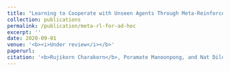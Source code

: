 ```yaml
---
title: "Learning to Cooperate with Unseen Agents Through Meta-Reinforcement Learning"
collection: publications
permalink: /publication/meta-rl-for-ad-hoc
excerpt: ''
date: 2020-09-01
venue: '<b><i>Under review</i></b>' 
paperurl: 
citation: '<b>Rujikorn Charakorn</b>, Poramate Manoonpong, and Nat Dilokthanakul'
---
```



<!-- Recommended citation: Your Name, You. (2009). "Paper Title Number 1." <i>Journal 1</i>. 1(1).

Test markdown equation

<center><img src="https://tex.s2cms.ru/svg/%5Cbegin%7Balign%7D%0Ax_%7B1%2C2%7D%20%26%3D%20%7B-b%5Cpm%5Csqrt%7Bb%5E2%20-%204ac%7D%20%5Cover%202a%7D%20%5Cnonumber%20%5C%5C%0Az_l%20%26%3D%20z_%7Blocal%7D.%20%5Cnonumber%0A%5Cend%7Balign%7D" alt="\begin{align}
x_{1,2} &amp;= {-b\pm\sqrt{b^2 - 4ac} \over 2a} \nonumber \\
z_l &amp;= z_{local}. \nonumber
\end{align}" /></center> -->
